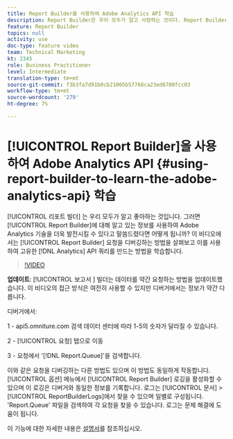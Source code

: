 ```yaml
---
title: Report Builder를 사용하여 Adobe Analytics API 학습
description: Report Builder은 우리 모두가 알고 사랑하는 것이다. Report Builder에 대해 알고 있는 정보를 사용하여 Adobe Analytics 기술을 한 단계 발전시킬 수 있다고 말씀드렸다면 어떻게 됩니까? 이 비디오에서는 디버그 Report Builder 요청을 가져와 이를 사용하여 자체 Analytics API 쿼리를 만드는 방법을 알아봅니다.
feature: Report Builder
topics: null
activity: use
doc-type: feature video
team: Technical Marketing
kt: 2345
role: Business Practitioner
level: Intermediate
translation-type: tm+mt
source-git-commit: f3b3fa7d91b0cb21005b57768ca23ed6700fcc03
workflow-type: tm+mt
source-wordcount: '279'
ht-degree: 7%

---
```



# [!UICONTROL Report Builder]을 사용하여 Adobe Analytics API {#using-report-builder-to-learn-the-adobe-analytics-api} 학습

[!UICONTROL 리포트 빌더] 는 우리 모두가 알고 좋아하는 것입니다. 그러면 [!UICONTROL Report Builder]에 대해 알고 있는 정보를 사용하여 Adobe Analytics 기술을 더욱 발전시킬 수 있다고 말씀드렸다면 어떻게 됩니까? 이 비디오에서는 [!UICONTROL Report Builder] 요청을 디버깅하는 방법을 살펴보고 이를 사용하여 고유한 [!DNL Analytics] API 쿼리를 만드는 방법을 학습합니다.

>[!VIDEO](https://video.tv.adobe.com/v/25442/?quality=12)

**업데이트**: [!UICONTROL 보고서 ] 빌더는 데이터를 약간 요청하는 방법을 업데이트했습니다. 이 비디오의 접근 방식은 여전히 사용할 수 있지만 디버거에서는 정보가 약간 다릅니다.

디버거에서:

1 - api5.omniture.com 검색 데이터 센터에 따라 1-5의 숫자가 달라질 수 있습니다.

2 - [!UICONTROL 요청] 탭으로 이동

3 - 요청에서 &#39;[!DNL Report.Queue]&#39;을 검색합니다.

이와 같은 요청을 디버깅하는 다른 방법도 있으며 이 방법도 동일하게 작동합니다. [!UICONTROL 옵션] 메뉴에서 [!UICONTROL Report Builder] 로깅을 활성화할 수 있으며 이 로깅은 디버거와 동일한 정보를 기록합니다. 로그는 [!UICONTROL 문서] > [!UICONTROL ReportBuilderLogs]에서 찾을 수 있으며 일별로 구성됩니다. &#39;Report.Queue&#39; 파일을 검색하여 각 요청을 찾을 수 있습니다. 로그는 문제 해결에 도움이 됩니다.

이 기능에 대한 자세한 내용은 [설명서](https://www.adobe.io/)를 참조하십시오.

